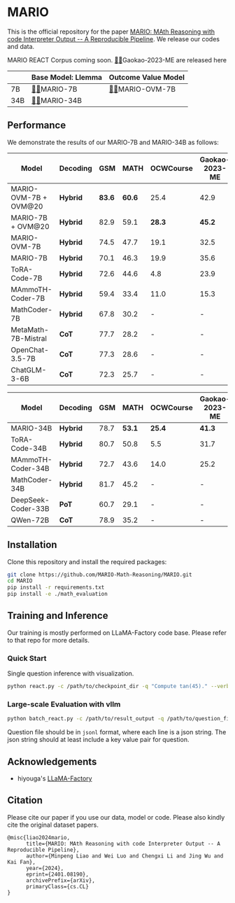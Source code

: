 # MARIO

This is the official repository for the paper [MARIO: MAth Reasoning with code Interpreter Output -- A Reproducible Pipeline](http://arxiv.org/abs/2401.08190). We release our codes and data.


MARIO REACT Corpus coming soon.
[🤗](https://huggingface.co/datasets/MARIO-Math-Reasoning/Gaokao2023-Math-En)[🤖](https://www.modelscope.cn/datasets/iic/)Gaokao-2023-ME are released here


|     	| Base Model: Llemma                                           	| Outcome Value Model                                                    	| 
|-----	|---------------------------------------------------------------	|---------------------------------------------------------------------------	|
| 7B  	|[🤗](https://huggingface.co/MARIO-Math-Reasoning/MARIO-7B-v1)[🤖](https://www.modelscope.cn/models/iic/MARIO-7B-v1)MARIO-7B| [🤗](https://huggingface.co/MARIO/MARIO-OVM-7B)[🤖](https://www.modelscope.cn/models/iic/MARIO-OVM-7B-v1)MARIO-OVM-7B|
| 34B 	|[🤗](https://huggingface.co/MARIO-Math-Reasoning/MARIO-34B-v0)[🤖](https://www.modelscope.cn/models/iic/MARIO-34B-v0)MARIO-34B||


## Performance

We demonstrate the results of our MARIO-7B and MARIO-34B as follows:

| **Model**             	| **Decoding** 	| **GSM**  	| **MATH** 	| **OCWCourse** | **Gaokao-2023-ME** | 
|---------------------------|---------------|-----------|-----------|-----------|-----------|
| MARIO-OVM-7B + OVM@20	| **Hybrid**   	| **83.6** | **60.6**    | 25.4 |	42.9 |
| MARIO-7B + OVM@20  	| **Hybrid**   	| 82.9  	| 59.1  | **28.3**   	| **45.2** 	|
| MARIO-OVM-7B       	| **Hybrid**   	| 74.5  	| 47.7 	    | 19.1   	|32.5   	|
| MARIO-7B             	| **Hybrid**   	| 70.1  	| 46.3 	    | 19.9  	|35.6   	|
| ToRA-Code-7B  	    | **Hybrid**   	| 72.6  	| 44.6  	| 4.8  	| 23.9	|
| MAmmoTH-Coder-7B  	    | **Hybrid**   	| 59.4  	| 33.4  	| 11.0  	| 15.3	|
| MathCoder-7B  	    | **Hybrid**   	| 67.8  	| 30.2 	| -  	|-   	|
| MetaMath-7B-Mistral       | **CoT**   	| 77.7  	| 28.2 	    | -      |-   	|
| OpenChat-3.5-7B           | **CoT**   	| 77.3 	    | 28.6 	    | -      |-   	|
| ChatGLM-3-6B              | **CoT**       | 72.3      | 25.7      | -  | - |

| **Model**             	| **Decoding** 	| **GSM**  	| **MATH** 	| **OCWCourse** | **Gaokao-2023-ME** | 
|---------------------------|---------------|-----------|-----------|-----------|-----------|
| MARIO-34B             	| **Hybrid**   	| 78.7  	| **53.1** 	    | **25.4**   	|**41.3**   	|
| ToRA-Code-34B  	    | **Hybrid**   	| 80.7  	| 50.8  	| 5.5  	|31.7	|
| MAmmoTH-Coder-34B  	    | **Hybrid**   	| 72.7  	| 43.6  	| 14.0  |25.2 	|
| MathCoder-34B  	    | **Hybrid**   	| 81.7  	| 45.2  	| -	| -	|
| DeepSeek-Coder-33B        | **PoT**   	| 60.7   	| 29.1 	    | -     |-	|
| QWen-72B                  | **CoT**       | 78.9      | 35.2      | -         |-   	|

## **Installation**

Clone this repository and install the required packages:

```bash
git clone https://github.com/MARIO-Math-Reasoning/MARIO.git
cd MARIO
pip install -r requirements.txt
pip install -e ./math_evaluation
```

## **Training and Inference**

Our training is mostly performed on LLaMA-Factory code base. Please refer to that repo for more details.

### **Quick Start**
Single question inference with visualization.

```bash
python react.py -c /path/to/checkpoint_dir -q "Compute tan(45)." --verbose
```

### **Large-scale Evaluation with vllm**

```bash
python batch_react.py -c /path/to/result_output -q /path/to/question_file
```

Question file should be in `jsonl` format, where each line is a json string. The json string should at least include a key value pair for question.

## Acknowledgements
- hiyouga's [LLaMA-Factory](https://github.com/hiyouga/LLaMA-Factory/)

## **Citation**

Please cite our paper if you use our data, model or code. Please also kindly cite the original dataset papers. 

```
@misc{liao2024mario,
      title={MARIO: MAth Reasoning with code Interpreter Output -- A Reproducible Pipeline}, 
      author={Minpeng Liao and Wei Luo and Chengxi Li and Jing Wu and Kai Fan},
      year={2024},
      eprint={2401.08190},
      archivePrefix={arXiv},
      primaryClass={cs.CL}
}
```
